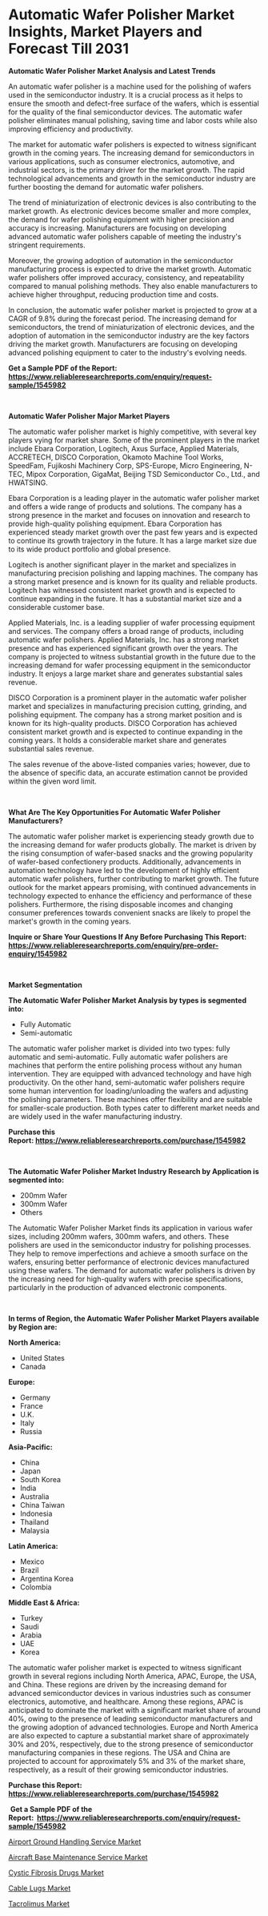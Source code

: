 <p><h1>Automatic Wafer Polisher Market Insights, Market Players and Forecast Till 2031</h1></p><p><strong>Automatic Wafer Polisher Market Analysis and Latest Trends</strong></p>
<p><p>An automatic wafer polisher is a machine used for the polishing of wafers used in the semiconductor industry. It is a crucial process as it helps to ensure the smooth and defect-free surface of the wafers, which is essential for the quality of the final semiconductor devices. The automatic wafer polisher eliminates manual polishing, saving time and labor costs while also improving efficiency and productivity.</p><p>The market for automatic wafer polishers is expected to witness significant growth in the coming years. The increasing demand for semiconductors in various applications, such as consumer electronics, automotive, and industrial sectors, is the primary driver for the market growth. The rapid technological advancements and growth in the semiconductor industry are further boosting the demand for automatic wafer polishers.</p><p>The trend of miniaturization of electronic devices is also contributing to the market growth. As electronic devices become smaller and more complex, the demand for wafer polishing equipment with higher precision and accuracy is increasing. Manufacturers are focusing on developing advanced automatic wafer polishers capable of meeting the industry's stringent requirements.</p><p>Moreover, the growing adoption of automation in the semiconductor manufacturing process is expected to drive the market growth. Automatic wafer polishers offer improved accuracy, consistency, and repeatability compared to manual polishing methods. They also enable manufacturers to achieve higher throughput, reducing production time and costs.</p><p>In conclusion, the automatic wafer polisher market is projected to grow at a CAGR of 9.8% during the forecast period. The increasing demand for semiconductors, the trend of miniaturization of electronic devices, and the adoption of automation in the semiconductor industry are the key factors driving the market growth. Manufacturers are focusing on developing advanced polishing equipment to cater to the industry's evolving needs.</p></p>
<p><strong>Get a Sample PDF of the Report:&nbsp; <a href="https://www.reliableresearchreports.com/enquiry/request-sample/1545982">https://www.reliableresearchreports.com/enquiry/request-sample/1545982</a></strong></p>
<p>&nbsp;</p>
<p><strong>Automatic Wafer Polisher Major Market Players</strong></p>
<p><p>The automatic wafer polisher market is highly competitive, with several key players vying for market share. Some of the prominent players in the market include Ebara Corporation, Logitech, Axus Surface, Applied Materials, ACCRETECH, DISCO Corporation, Okamoto Machine Tool Works, SpeedFam, Fujikoshi Machinery Corp, SPS-Europe, Micro Engineering, N-TEC, Mipox Corporation, GigaMat, Beijing TSD Semiconductor Co., Ltd., and HWATSING.</p><p>Ebara Corporation is a leading player in the automatic wafer polisher market and offers a wide range of products and solutions. The company has a strong presence in the market and focuses on innovation and research to provide high-quality polishing equipment. Ebara Corporation has experienced steady market growth over the past few years and is expected to continue its growth trajectory in the future. It has a large market size due to its wide product portfolio and global presence.</p><p>Logitech is another significant player in the market and specializes in manufacturing precision polishing and lapping machines. The company has a strong market presence and is known for its quality and reliable products. Logitech has witnessed consistent market growth and is expected to continue expanding in the future. It has a substantial market size and a considerable customer base.</p><p>Applied Materials, Inc. is a leading supplier of wafer processing equipment and services. The company offers a broad range of products, including automatic wafer polishers. Applied Materials, Inc. has a strong market presence and has experienced significant growth over the years. The company is projected to witness substantial growth in the future due to the increasing demand for wafer processing equipment in the semiconductor industry. It enjoys a large market share and generates substantial sales revenue.</p><p>DISCO Corporation is a prominent player in the automatic wafer polisher market and specializes in manufacturing precision cutting, grinding, and polishing equipment. The company has a strong market position and is known for its high-quality products. DISCO Corporation has achieved consistent market growth and is expected to continue expanding in the coming years. It holds a considerable market share and generates substantial sales revenue.</p><p>The sales revenue of the above-listed companies varies; however, due to the absence of specific data, an accurate estimation cannot be provided within the given word limit.</p></p>
<p>&nbsp;</p>
<p><strong>What Are The Key Opportunities For Automatic Wafer Polisher Manufacturers?</strong></p>
<p><p>The automatic wafer polisher market is experiencing steady growth due to the increasing demand for wafer products globally. The market is driven by the rising consumption of wafer-based snacks and the growing popularity of wafer-based confectionery products. Additionally, advancements in automation technology have led to the development of highly efficient automatic wafer polishers, further contributing to market growth. The future outlook for the market appears promising, with continued advancements in technology expected to enhance the efficiency and performance of these polishers. Furthermore, the rising disposable incomes and changing consumer preferences towards convenient snacks are likely to propel the market's growth in the coming years.</p></p>
<p><strong>Inquire or Share Your Questions If Any Before Purchasing This Report: <a href="https://www.reliableresearchreports.com/enquiry/pre-order-enquiry/1545982">https://www.reliableresearchreports.com/enquiry/pre-order-enquiry/1545982</a></strong></p>
<p>&nbsp;</p>
<p><strong>Market Segmentation</strong></p>
<p><strong>The Automatic Wafer Polisher Market Analysis by types is segmented into:</strong></p>
<p><ul><li>Fully Automatic</li><li>Semi-automatic</li></ul></p>
<p><p>The automatic wafer polisher market is divided into two types: fully automatic and semi-automatic. Fully automatic wafer polishers are machines that perform the entire polishing process without any human intervention. They are equipped with advanced technology and have high productivity. On the other hand, semi-automatic wafer polishers require some human intervention for loading/unloading the wafers and adjusting the polishing parameters. These machines offer flexibility and are suitable for smaller-scale production. Both types cater to different market needs and are widely used in the wafer manufacturing industry.</p></p>
<p><strong>Purchase this Report:&nbsp;<a href="https://www.reliableresearchreports.com/purchase/1545982">https://www.reliableresearchreports.com/purchase/1545982</a></strong></p>
<p>&nbsp;</p>
<p><strong>The Automatic Wafer Polisher Market Industry Research by Application is segmented into:</strong></p>
<p><ul><li>200mm Wafer</li><li>300mm Wafer</li><li>Others</li></ul></p>
<p><p>The Automatic Wafer Polisher Market finds its application in various wafer sizes, including 200mm wafers, 300mm wafers, and others. These polishers are used in the semiconductor industry for polishing processes. They help to remove imperfections and achieve a smooth surface on the wafers, ensuring better performance of electronic devices manufactured using these wafers. The demand for automatic wafer polishers is driven by the increasing need for high-quality wafers with precise specifications, particularly in the production of advanced electronic components.</p></p>
<p>&nbsp;</p>
<p><strong>In terms of Region, the Automatic Wafer Polisher Market Players available by Region are:</strong></p>
<p>
    <p> <strong> North America: </strong>
        <ul>
            <li>United States</li>
            <li>Canada</li>
        </ul>
        </p> 
    <p> <strong> Europe: </strong>
        <ul>
            <li>Germany</li>
            <li>France</li>
            <li>U.K.</li>
            <li>Italy</li>
            <li>Russia</li>
        </ul>
        </p> 
    <p> <strong> Asia-Pacific: </strong>
        <ul>
            <li>China</li>
            <li>Japan</li>
            <li>South Korea</li>
            <li>India</li>
            <li>Australia</li>
            <li>China Taiwan</li>
            <li>Indonesia</li>
            <li>Thailand</li>
            <li>Malaysia</li>
        </ul>
        </p> 
    <p> <strong> Latin America: </strong>
        <ul>
            <li>Mexico</li>
            <li>Brazil</li>
            <li>Argentina Korea</li>
            <li>Colombia</li>
        </ul>
        </p> 
    <p> <strong> Middle East & Africa: </strong>
        <ul>
            <li>Turkey</li>
            <li>Saudi</li>
            <li>Arabia</li>
            <li>UAE</li>
            <li>Korea</li>
        </ul>
    </p>
    </p>
<p><p>The automatic wafer polisher market is expected to witness significant growth in several regions including North America, APAC, Europe, the USA, and China. These regions are driven by the increasing demand for advanced semiconductor devices in various industries such as consumer electronics, automotive, and healthcare. Among these regions, APAC is anticipated to dominate the market with a significant market share of around 40%, owing to the presence of leading semiconductor manufacturers and the growing adoption of advanced technologies. Europe and North America are also expected to capture a substantial market share of approximately 30% and 20%, respectively, due to the strong presence of semiconductor manufacturing companies in these regions. The USA and China are projected to account for approximately 5% and 3% of the market share, respectively, as a result of their growing semiconductor industries.</p></p>
<p><strong>Purchase this Report: <a href="https://www.reliableresearchreports.com/purchase/1545982">https://www.reliableresearchreports.com/purchase/1545982</a></strong></p>
<p>&nbsp;<strong>Get a Sample PDF of the Report:&nbsp;&nbsp;<a href="https://www.reliableresearchreports.com/enquiry/request-sample/1545982">https://www.reliableresearchreports.com/enquiry/request-sample/1545982</a></strong></p>
<p><strong></strong></p>
<p><p><a href="https://issuu.com/reportprime-2/docs/airport-ground-handling-service-market-size-2030.p">Airport Ground Handling Service Market</a></p><p><a href="https://issuu.com/reportprime-2/docs/aircraft-base-maintenance-service-market-size-2030">Aircraft Base Maintenance Service Market</a></p><p><a href="https://medium.com/@jamesday5g/cystic-fibrosis-drugs-market-report-reveals-the-latest-trends-and-growth-opportunities-of-this-ddc3dbf718ea">Cystic Fibrosis Drugs Market</a></p><p><a href="https://github.com/RickHolmes3/Market-Research-Report-List-2/blob/main/cable-lugs-market.md">Cable Lugs Market</a></p><p><a href="https://medium.com/@jamesday5g/tacrolimus-market-competitive-analysis-market-trends-and-forecast-to-2030-09660de8d007">Tacrolimus Market</a></p></p>